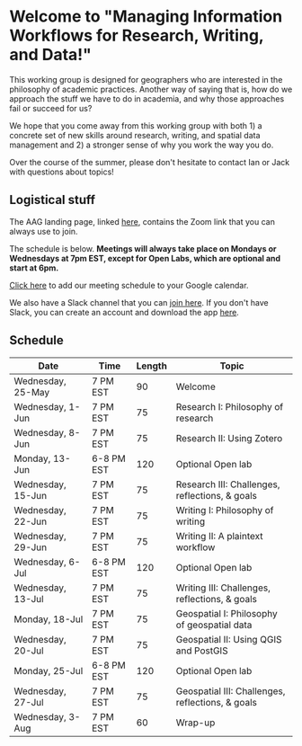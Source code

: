 # Welcome to "Managing Information Workflows for Research, Writing, and Data!"

This working group is designed for geographers who are interested in the philosophy of academic practices. Another way of saying that is, how do we approach the stuff we have to do in academia, and why those approaches fail or succeed for us?

We hope that you come away from this working group with both 1) a concrete set of new skills around research, writing, and spatial data management and 2) a stronger sense of why you work the way you do.

Over the course of the summer, please don't hesitate to contact Ian or Jack with questions about topics!

## Logistical stuff

The AAG landing page, linked [here](https://www.aag.org/webinar/managing-information-workflows-for-writing-research-data/), contains the Zoom link that you can always use to join.

The schedule is below. **Meetings will always take place on Mondays or Wednesdays at 7pm EST, except for Open Labs, which are optional and start at 6pm.**

[Click here](https://calendar.google.com/calendar/u/0?cid=cW9wa2F1NjB2NTEyZWo0cGd1MjVxYTJlcThAZ3JvdXAuY2FsZW5kYXIuZ29vZ2xlLmNvbQ) to add our meeting schedule to your Google calendar.

We also have a Slack channel that you can [join here](https://join.slack.com/t/workflowworkinggroup/shared_invite/zt-1a0mv8dpx-_vkMyADyfxpqTAmnu2xx7A). If you don't have Slack, you can create an account and download the app [here](https://slack.com/).

## Schedule

| Date   | Time       | Length | Topic                                            |
|--------|------------|--------|--------------------------------------------------|
| Wednesday, 25-May | 7 PM EST   | 90     | Welcome                                          |
| Wednesday, 1-Jun  | 7 PM EST   | 75     | Research I: Philosophy of research               |
| Wednesday, 8-Jun  | 7 PM EST   | 75     | Research II: Using Zotero                        |
| Monday, 13-Jun | 6-8 PM EST | 120    | Optional Open lab                                |
| Wednesday, 15-Jun | 7 PM EST   | 75     | Research III: Challenges, reflections, & goals   |
| Wednesday, 22-Jun | 7 PM EST   | 75     | Writing I: Philosophy of writing                 |
| Wednesday, 29-Jun | 7 PM EST   | 75     | Writing II: A plaintext workflow                 |
| Wednesday, 6-Jul  | 6-8 PM EST | 120    | Optional Open lab                                |
| Wednesday, 13-Jul | 7 PM EST   | 75     | Writing III: Challenges, reflections, & goals    |
| Monday, 18-Jul | 7 PM EST   | 75     | Geospatial I: Philosophy of geospatial data      |
| Wednesday, 20-Jul | 7 PM EST   | 75     | Geospatial II: Using QGIS and PostGIS            |
| Monday, 25-Jul | 6-8 PM EST | 120    | Optional Open lab                                |
| Wednesday, 27-Jul | 7 PM EST   | 75     | Geospatial III: Challenges, reflections, & goals |
| Wednesday, 3-Aug  | 7 PM EST   | 60     | Wrap-up                                          |
